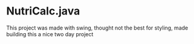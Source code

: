 # NutriCalc.java 
This project was made with swing, thought not the best for styling, made building this a nice two day project
